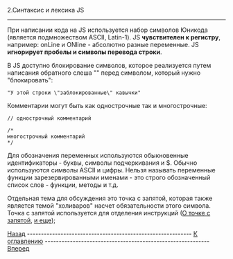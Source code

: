 2.Cинтаксис и лексика JS


----------
При написании кода на JS используется набор символов Юникода (является подмножеством
ASCII, Latin-1). JS **чувствителен к регистру**, например: onLine и ONline - абсолютно
разные переменные. JS **игнорирует пробелы и символы перевода строки**.

В JS доступно блокирование символов, которое реализуется путем написания
обратного слеша "\" перед символом, который нужно "блокировать":

    "У этой строки \"заблокированные\" кавычки"

Комментарии могут быть как однострочные так и многострочные:

    // однострочный комментарий

    /*
    многострочный комментарий
    */

Для обозначения переменных используются обыкновенные идентификаторы - буквы,
символы подчеркивания и $. Обычно используются символы ASCII и цифры. Нельзя
называть переменные функции зарезервированными именами - это строго обозначенный
 список слов - функции, методы и т.д.

Отдельная тема для обсуждения это точка с запятой, которая также является темой
"холиваров" насчет обязательности этого символа. Точка с запятой используется
для отделения инструкций ([О точке с запятой](https://habrahabr.ru/post/111563/), [и еще](https://habrahabr.ru/post/136860/]));

[Назад](1.About_js.md) ----------------------------------------------------------- [К оглавлению](README.md) ----------------------------------------------------------- [Вперед]()

